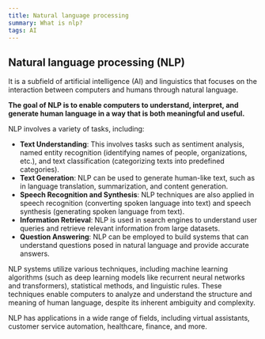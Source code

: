 ```yaml
---
title: Natural language processing
summary: What is nlp?
tags: AI
---
```



## Natural language processing (NLP)

It is a subfield of artificial intelligence (AI) and linguistics that focuses on the interaction between computers and humans through natural language. 

**The goal of NLP is to enable computers to understand, interpret, and generate human language in a way that is both meaningful and useful.**

NLP involves a variety of tasks, including:

- **Text Understanding**: This involves tasks such as sentiment analysis, named entity recognition (identifying names of people, organizations, etc.), and text classification (categorizing texts into predefined categories).
- **Text Generation**: NLP can be used to generate human-like text, such as in language translation, summarization, and content generation.
- **Speech Recognition and Synthesis**: NLP techniques are also applied in speech recognition (converting spoken language into text) and speech synthesis (generating spoken language from text).
- **Information Retrieval**: NLP is used in search engines to understand user queries and retrieve relevant information from large datasets.
- **Question Answering**: NLP can be employed to build systems that can understand questions posed in natural language and provide accurate answers.

NLP systems utilize various techniques, including machine learning algorithms (such as deep learning models like recurrent neural networks and transformers), statistical methods, and linguistic rules. These techniques enable computers to analyze and understand the structure and meaning of human language, despite its inherent ambiguity and complexity. 

NLP has applications in a wide range of fields, including virtual assistants, customer service automation, healthcare, finance, and more.